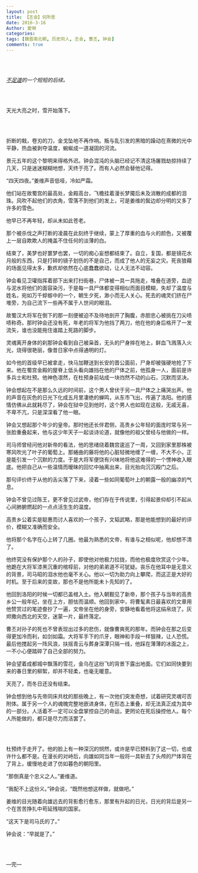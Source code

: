 ```yaml
---
layout: post
title: 【丕会】何所思
date: 2016-3-16
Author: 愛唄
categories: 
tags: [魏晋南北朝, 历史同人, 丕会, 曹丕, 钟会]
comments: true
--- 
```


<br>
<br>

*[不足道](https://aiuta264.github.io/aiuta/buzudao/ "【丕会】不足道")的一个短短的后续。*

<br>
<br>

天光大亮之时，雪开始落下。

<br>
<br>

折断的戟，卷刃的刀，金戈坠地不再作响。叛与乱引发的黑暗的躁动在熹微的光中平静，热血被剥夺温度，蜿蜒成一道凝固的河流。

景元五年的这个黎明来得格外迟。钟会混沌的头脑已经记不清这场屠戮劫掠持续了几天，只是迷迷糊糊地想，天终于亮了。而有人必然会替他记得。

“四天四夜。”姜维声音低哑，冷如严霜。

他们站在故蜀宫的最高处，金殿高台，飞檐挂着漫长梦魇后未及消散的成都的泪珠。风吹不起他们的衣角，雪落不到他们的发上，可是姜维的鬓边却分明的又多了许多的雪色。

他早已不再年轻，却从未如此苍老。

那个被杀伐之声打断的凌晨在此刻终于继续，蒙上了厚重的血与火的颜色，又被覆上一层自欺欺人的掩盖不住任何的淡薄的白。

结束了，美梦也好噩梦也罢，一切的痴心妄想都结束了。自立，复国，都是镜花水月般的东西，只是打碎的镜子划伤的不是自己，而成了他人的无妄之灾。死丧狼藉的场面见得太多，歉疚却依然在心底蠢蠢欲动，让人无法不动容。

钟会看见卫瓘指挥着部下出来打扫街巷，尸体被一具一具拖走，堆叠在道旁，血迹与泥水将他们的面容染污，于是每一具尸体都变得相似而面目模糊，失却了温度与姓名，宛如万千蜉蝣中的一个，朝生夕死，渺小而无人关心。死去的魂灵们挤在尸堆旁，为自己流下一些再不属于人世间的眼泪。

故蜀汉大将军在倒下的那一刻便被迫不及待地剖开了胸腹，赤胆忠心被挑在刀尖啧啧称奇。那时钟会还没有死，年老的将军为他挡了两刀，他在他的身后格开了一发流矢，谁也没能拖住谁踏上死路的脚步。

灵魂离开身体的刹那钟会看到自己被枭首，无头的尸身摔在地上，鲜血飞溅落入火光，烧得很艳丽，像昔日家中点得通明的灯。

如今他的首级早已被拿走，快马加鞭送到长安的晋公面前，尸身却被强硬地抢了下来。他在蜀宫金殿的屋脊上低头看向雄挡在他的尸体之前，他孤身一人，面前是许多兵士和杜预。他神色凛然，在杜预身前站成一块岿然不动的山石，沉默而坚决。

钟会想起在不是那么久远的时间前，这个男人曾伏于另一具尸体之上痛哭出声。他的声音在灰色的日光下化成五月里凄绝的蝉鸣，从东市飞出，传遍了洛阳。他的感情仿佛从此就耗尽了，钟会在狱中见到他时，这个男人也如现在这般，无戚无喜，不卑不亢，只是深深看了他一眼。

钟会又想起那个年少的皇帝。那时他还长伴君侧，高贵乡公年轻的面庞时常与另一张脸重叠起来，他与这少年天子一起谈诗论道，就像他的祖父曾经与他做的一样。

司马师曾经问他对新帝的看法，他的思绪绕着魏宫逡巡了一周，又回到家里那株被寒风吹光了叶子的葡萄上。那蜷曲的藤将他的心脏轻微地缠了一缠，不大不小，正是能引发一个沉默的力度。于是大将军便饶有兴味地将他这难得的一个愣神收入眼底。他把自己从一些温情而暧昧的回忆中抽离出来，目光抬向沉沉殿门之后。

那句评价终于从他的舌尖落了下来，浸着一些如同葡萄叶上的朝露一般的幽凉的气息。

钟会不曾见过陈王，更不曾见过武帝，他们存在于传说里，引得起景仰却引不起从心间肺腑燃起的一点点活生生的温度。

高贵乡公着实是聪惠而讨人喜欢的一个孩子，文韬武略，那是他能想到的最好的评价，模糊又准确而安全。

他将那个名字在心上转了几圈。他最为熟悉的文帝，有谁与之相似呢，他却想不清了。

他终究没有保护那个人的孙子，即使他对他极力拉拢，而他也极度欣赏这个少年。他跪在大将军漆黑沉重的棺椁前，对他的弟弟道不可犹疑。丧乐在他耳中是无意义的背景，司马昭的泪水他也毫不关心。他以一切为助力向上攀爬，而这正是大好的时机。至于后来的变故，那也不是他所能未卜先知的了。

他回到洛阳的时候一切都已盖棺入土。他入朝觐见了新帝，那个孩子与当年的高贵乡公一般年纪，坐在上方，胆怯而温顺。他回到家中，将曹髦素日最喜欢的文章用他赞赏过的笔迹誊抄了一遍，文帝坐在他的身旁，安静地看着他将这绢帛烧了。灰烬撒向西北的天空，迷蒙一片，最终落定。

曹丕对孙子的死也不曾表现出过多的悲伤，就像曹爽死的那年。而钟会在那之后变得更加冷而利，如剑如霜。大将军手下的爪牙，眼神和手段一样狠辣，让人恐慌。最后他搅起另一阵风浪，扶摇青云与葬身深潭只隔一线，他踩在薄薄的冰面之上，一不小心便踏碎了自己全部的努力。

钟会望着成都城中飘落的雪花，金乌在这纷飞的背景下露出地面。它们如同快要到来的春日里的柳絮，却并不轻柔，也毫无暖意。

天亮了，而冬日还没有结束。

钟会想到他与先帝同床共枕的那些晚上，有一次他们突发奇想，试着研究灵魂可否附体。属于另一个人的魂魄完整地嵌进身体，在形态上重叠，却无法真正成为其中的一部分。人活着不一定可以全盘掌控自己的命运，更罔论在死后操控他人。每个人所能做的，都只是尽力而活罢了。

<br>
<br>

杜预终于走开了。他的脸上有一种深沉的悯然，或许是早已预料到了这一切，也或许什么都不是。在漫长的对峙后，向雄如同当年一般将一具斩去了头颅的尸体背在了背上，缓慢地走进了仿如暮色的朝阳里。

“那倒真是个忠义之人。”姜维道。

“我配不上这份义。”钟会说，“既然他想这样做，就做吧。”

姜维的目光随着向雄远去的背影愈行愈东，那里有升起的日光，日光的背后是另一个在苦苦挣扎中苟延残喘的国家。

“这天下是司马氏的了。”

钟会说：“早就是了。”

<br>
<br>

—完—

<br>
